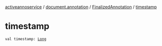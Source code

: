 [activeannoservice](../../index.md) / [document.annotation](../index.md) / [FinalizedAnnotation](index.md) / [timestamp](./timestamp.md)

# timestamp

`val timestamp: `[`Long`](https://kotlinlang.org/api/latest/jvm/stdlib/kotlin/-long/index.html)